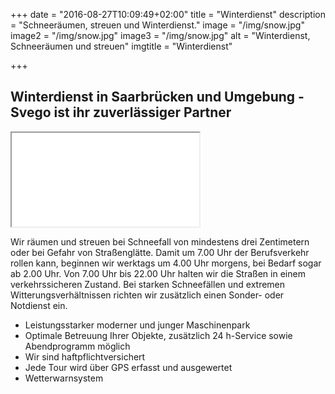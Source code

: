 +++
date = "2016-08-27T10:09:49+02:00"
title = "Winterdienst"
description = "Schneeräumen, streuen und Winterdienst."
image = "/img/snow.jpg"
image2 = "/img/snow.jpg"
image3 = "/img/snow.jpg"
alt = "Winterdienst, Schneeräumen und streuen"
imgtitle = "Winterdienst"

+++

## Winterdienst in Saarbrücken und Umgebung - Svego ist ihr zuverlässiger Partner   

   
<iframe src="//player.vimeo.com/video/18530179?autoplay=1&portrait=0&title=0" class="vid" webkitallowfullscreen mozallowfullscreen allowfullscreen></iframe>

   
Wir räumen und streuen bei Schneefall von mindestens drei Zentimetern oder bei Gefahr von Straßenglätte. Damit um 7.00 Uhr der Berufsverkehr rollen kann, beginnen wir werktags um 4.00 Uhr morgens, bei Bedarf sogar ab 2.00 Uhr. Von 7.00 Uhr bis 22.00 Uhr halten wir die Straßen in einem verkehrssicheren Zustand. Bei starken Schneefällen und extremen Witterungsverhältnissen richten wir zusätzlich einen Sonder- oder Notdienst ein.
  
- Leistungsstarker moderner und junger Maschinenpark
- Optimale Betreuung Ihrer Objekte, zusätzlich 24 h-Service sowie Abendprogramm möglich
- Wir sind haftpflichtversichert
- Jede Tour wird über GPS erfasst und ausgewertet
- Wetterwarnsystem